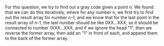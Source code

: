 For this question, we try to find out a gray code given a point n. We found that we can do this iteratively, where for any number n, we first try to find out the result array for number n-1, and we know that for the last point in the result array of n-1, the last number should be like 0XX...XXX, so it should be connected to number 1XXX...XXX, and if we ignore the head "1", then we reverse the former array, then add an "1" in front of each, and append them to the back of the former array. 

